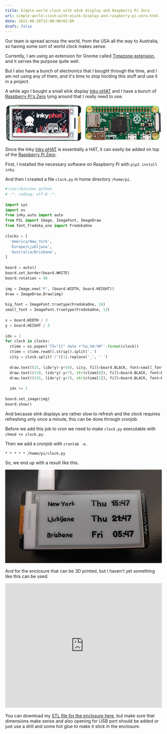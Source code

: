 ```yaml
---
title: Simple world clock with eInk display and Raspberry Pi Zero
url: simple-world-clock-with-eiink-display-and-raspberry-pi-zero.html
date: 2021-06-26T12:00:00+02:00
draft: false
---
```


Our team is spread across the world, from the USA all the way to Australia, so
having some sort of world clock makes sense.

Currently, I am using an extension for Gnome called [Timezone
extension](https://extensions.gnome.org/extension/2657/timezones-extension/),
and it serves the purpose quite well.

But I also have a bunch of electronics that I bought through the time, and I am
not using any of them, and it's time to stop hording this stuff and use it in a
project.

A while ago I bought a small eInk display [Inky
pHAT](https://shop.pimoroni.com/products/inky-phat?variant=12549254217811) and I
have a bunch of [Raspberry Pi's
Zero](https://www.raspberrypi.org/products/raspberry-pi-zero/) lying around that
I really need to use.

![Inky pHAT, Raspberry Pi Zero](/assets/world-clock/hardware.jpg)

Since the Inky [Inky
pHAT](https://shop.pimoroni.com/products/inky-phat?variant=12549254217811) is
essentially a HAT, it can easily be added on top of the [Raspberry Pi
Zero](https://www.raspberrypi.org/products/raspberry-pi-zero/).

First, I installed the necessary software on Raspberry Pi with `pip3 install
inky`.

And then I created a file `clock.py` in home directory `/home/pi`.

```python
#!/usr/bin/env python
# -*- coding: utf-8 -*-

import sys
import os
from inky.auto import auto
from PIL import Image, ImageFont, ImageDraw
from font_fredoka_one import FredokaOne

clocks = [
  'America/New_York',
  'Europe/Ljubljana',
  'Australia/Brisbane',
]

board = auto()
board.set_border(board.WHITE)
board.rotation = 90

img = Image.new('P', (board.WIDTH, board.HEIGHT))
draw = ImageDraw.Draw(img)

big_font = ImageFont.truetype(FredokaOne, 18)
small_font = ImageFont.truetype(FredokaOne, 13)

x = board.WIDTH / 3
y = board.HEIGHT / 3

idx = 1
for clock in clocks:
  ctime = os.popen('TZ="{}" date +"%a,%H:%M"'.format(clock))
  ctime = ctime.read().strip().split(',')
  city = clock.split('/')[1].replace('_', ' ')

  draw.text((15, (idx*y)-y+10), city, fill=board.BLACK, font=small_font)
  draw.text((110, (idx*y)-y+7), str(ctime[0]), fill=board.BLACK, font=big_font)
  draw.text((155, (idx*y)-y+7), str(ctime[1]), fill=board.BLACK, font=big_font)

  idx += 1

board.set_image(img)
board.show()
```

And because eInk displays are rather slow to refresh and the clock requires
refreshing only once a minute, this can be done through cronjob.

Before we add this job to cron we need to make `clock.py` executable with `chmod
+x clock.py`.

Then we add a cronjob with `crontab -e`.

```
* * * * * /home/pi/clock.py
```

So, we end up with a result like this.

![World Clock](/assets/world-clock/world-clock.jpg)

And for the enclosure that can be 3D printed, but I haven't yet something like
this can be used.

<iframe id="vs_iframe" src="https://www.viewstl.com/?embedded&url=https%3A%2F%2Fmitjafelicijan.com%2Fassets%2Fworld-clock%2Fenclosure.stl&color=gray&bgcolor=white&edges=no&orientation=front&noborder=no" style="border:0;margin:0;width:100%;height:400px;"></iframe>

You can download my [STL file for the enclosure
here](/assets/world-clock/enclosure.stl), but make sure that dimensions make
sense and also opening for USB port should be added or just use a drill and some
hot glue to make it stick in the enclosure.

